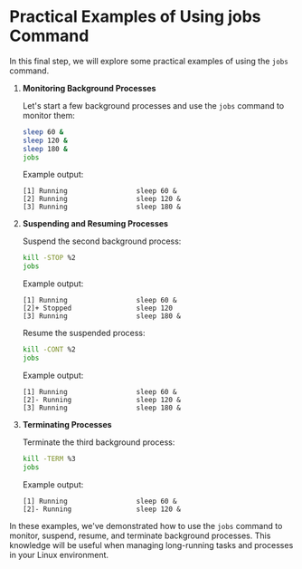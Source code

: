 # Practical Examples of Using jobs Command

In this final step, we will explore some practical examples of using the `jobs` command.

1. **Monitoring Background Processes**

   Let's start a few background processes and use the `jobs` command to monitor them:

   ```bash
   sleep 60 &
   sleep 120 &
   sleep 180 &
   jobs
   ```

   Example output:

   ```
   [1] Running                 sleep 60 &
   [2] Running                 sleep 120 &
   [3] Running                 sleep 180 &
   ```

2. **Suspending and Resuming Processes**

   Suspend the second background process:

   ```bash
   kill -STOP %2
   jobs
   ```

   Example output:

   ```
   [1] Running                 sleep 60 &
   [2]+ Stopped                sleep 120
   [3] Running                 sleep 180 &
   ```

   Resume the suspended process:

   ```bash
   kill -CONT %2
   jobs
   ```

   Example output:

   ```
   [1] Running                 sleep 60 &
   [2]- Running                sleep 120 &
   [3] Running                 sleep 180 &
   ```

3. **Terminating Processes**

   Terminate the third background process:

   ```bash
   kill -TERM %3
   jobs
   ```

   Example output:

   ```
   [1] Running                 sleep 60 &
   [2]- Running                sleep 120 &
   ```

In these examples, we've demonstrated how to use the `jobs` command to monitor, suspend, resume, and terminate background processes. This knowledge will be useful when managing long-running tasks and processes in your Linux environment.
